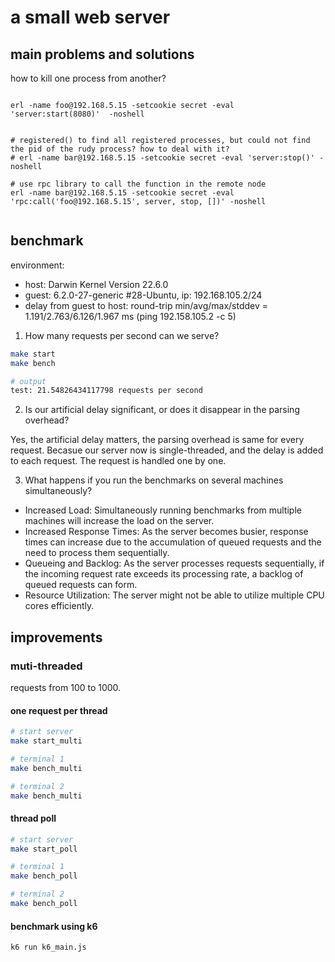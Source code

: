 # a small web server

## main problems and solutions

how to kill one process from another?
```

erl -name foo@192.168.5.15 -setcookie secret -eval 'server:start(8080)'  -noshell


# registered() to find all registered processes, but could not find the pid of the rudy process? how to deal with it?
# erl -name bar@192.168.5.15 -setcookie secret -eval 'server:stop()' -noshell

# use rpc library to call the function in the remote node
erl -name bar@192.168.5.15 -setcookie secret -eval 'rpc:call('foo@192.168.5.15', server, stop, [])' -noshell


```


## benchmark

environment:
* host: Darwin Kernel Version 22.6.0
* guest: 6.2.0-27-generic #28-Ubuntu, ip: 192.168.105.2/24 
* delay from guest to host: round-trip min/avg/max/stddev = 1.191/2.763/6.126/1.967 ms (ping 192.158.105.2 -c 5)

1. How many requests per second can we serve? 
```bash
make start
make bench

# output
test: 21.54826434117798 requests per second
```


2. Is our artificial delay significant, or does it disappear in the parsing overhead? 

Yes, the artificial delay matters, the parsing overhead is same for every request. Becasue our server now is single-threaded, and the delay is added to each request. The request is handled one by one.

3. What happens if you run the benchmarks on several machines simultaneously? 
* Increased Load: Simultaneously running benchmarks from multiple machines will increase the load on the server.
* Increased Response Times: As the server becomes busier, response times can increase due to the accumulation of queued requests and the need to process them sequentially.
* Queueing and Backlog: As the server processes requests sequentially, if the incoming request rate exceeds its processing rate, a backlog of queued requests can form. 
* Resource Utilization: The server might not be able to utilize multiple CPU cores efficiently.

## improvements

### muti-threaded

requests from 100 to 1000.

#### one request per thread

```bash
# start server
make start_multi

# terminal 1
make bench_multi

# terminal 2
make bench_multi

```

#### thread poll

```bash
# start server
make start_poll

# terminal 1
make bench_poll

# terminal 2
make bench_poll
```

#### benchmark using k6
```bash
k6 run k6_main.js
```